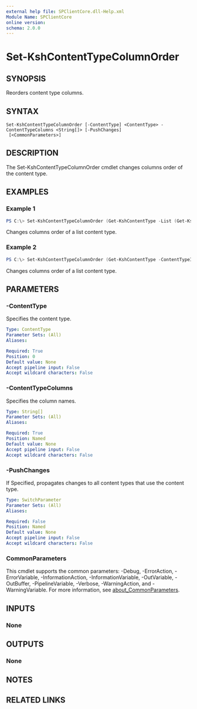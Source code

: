 ```yaml
---
external help file: SPClientCore.dll-Help.xml
Module Name: SPClientCore
online version:
schema: 2.0.0
---
```


# Set-KshContentTypeColumnOrder

## SYNOPSIS
Reorders content type columns.

## SYNTAX

```
Set-KshContentTypeColumnOrder [-ContentType] <ContentType> -ContentTypeColumns <String[]> [-PushChanges]
 [<CommonParameters>]
```

## DESCRIPTION
The Set-KshContentTypeColumnOrder cmdlet changes columns order of the content type.

## EXAMPLES

### Example 1
```powershell
PS C:\> Set-KshContentTypeColumnOrder (Get-KshContentType -List (Get-KshList -ListTitle 'Announcements') -ContentTypeId '0x0100EFB1758564C77D448177233D1199B912000A210B1C5CBC634C849328008B1CC306') -ContentTypeColumns @('Column1', 'Column2')
```

Changes columns order of a list content type.

### Example 2
```powershell
PS C:\> Set-KshContentTypeColumnOrder (Get-KshContentType -ContentTypeId '0x0100EFB1758564C77D448177233D1199B912') -ContentTypeColumns @('Column1', 'Column2')
```

Changes columns order of a list content type.

## PARAMETERS

### -ContentType
Specifies the content type.

```yaml
Type: ContentType
Parameter Sets: (All)
Aliases:

Required: True
Position: 0
Default value: None
Accept pipeline input: False
Accept wildcard characters: False
```

### -ContentTypeColumns
Specifies the column names.

```yaml
Type: String[]
Parameter Sets: (All)
Aliases:

Required: True
Position: Named
Default value: None
Accept pipeline input: False
Accept wildcard characters: False
```

### -PushChanges
If Specified, propagates changes to all content types that use the content type.

```yaml
Type: SwitchParameter
Parameter Sets: (All)
Aliases:

Required: False
Position: Named
Default value: None
Accept pipeline input: False
Accept wildcard characters: False
```

### CommonParameters
This cmdlet supports the common parameters: -Debug, -ErrorAction, -ErrorVariable, -InformationAction, -InformationVariable, -OutVariable, -OutBuffer, -PipelineVariable, -Verbose, -WarningAction, and -WarningVariable. For more information, see [about_CommonParameters](http://go.microsoft.com/fwlink/?LinkID=113216).

## INPUTS

### None

## OUTPUTS

### None

## NOTES

## RELATED LINKS
